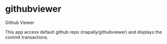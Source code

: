 # githubviewer
Github Viewer

This app access default github repo (rrapally/githubviewer) and displays the commit transactions.

